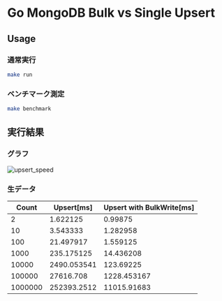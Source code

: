 # Go MongoDB Bulk vs Single Upsert

## Usage

### 通常実行

```zsh
make run
```

### ベンチマーク測定

```zsh
make benchmark
```

## 実行結果

### グラフ

![upsert_speed](https://github.com/taako-502/go-mongodb-bulk-vs-single-upsert/assets/36348377/5aee6efc-2165-4298-b258-2d06485fc697)

### 生データ

| Count   | Upsert[ms]  | Upsert with BulkWrite[ms] |
| ------- | ----------- | ------------------------- |
| 2       | 1.622125    | 0.99875                   |
| 10      | 3.543333    | 1.282958                  |
| 100     | 21.497917   | 1.559125                  |
| 1000    | 235.175125  | 14.436208                 |
| 10000   | 2490.053541 | 123.69225                 |
| 100000  | 27616.708   | 1228.453167               |
| 1000000 | 252393.2512 | 11015.91683               |
